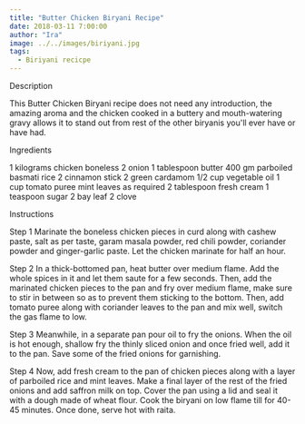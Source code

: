 ```yaml
---
title: "Butter Chicken Biryani Recipe"
date: 2018-03-11 7:00:00
author: "Ira"
image: ../../images/biriyani.jpg
tags:
  - Biriyani recicpe
---
```


Description

This Butter Chicken Biryani recipe does not need any introduction, the amazing aroma and the chicken cooked in a buttery and mouth-watering gravy allows it to stand out from rest of the other biryanis you'll ever have or have had.

Ingredients

1 kilograms chicken boneless
2 onion
1 tablespoon butter
400 gm parboiled basmati rice
2 cinnamon stick
2 green cardamom
1/2 cup vegetable oil
1 cup tomato puree
mint leaves as required
2 tablespoon fresh cream
1 teaspoon sugar
2 bay leaf
2 clove

Instructions

Step 1
Marinate the boneless chicken pieces in curd along with cashew paste, salt as per taste, garam masala powder, red chili powder, coriander powder and ginger-garlic paste. Let the chicken marinate for half an hour.

Step 2
In a thick-bottomed pan, heat butter over medium flame. Add the whole spices in it and let them saute for a few seconds. Then, add the marinated chicken pieces to the pan and fry over medium flame, make sure to stir in between so as to prevent them sticking to the bottom. Then, add tomato puree along with coriander leaves to the pan and mix well, switch the gas flame to low.

Step 3
Meanwhile, in a separate pan pour oil to fry the onions. When the oil is hot enough, shallow fry the thinly sliced onion and once fried well, add it to the pan. Save some of the fried onions for garnishing.

Step 4
Now, add fresh cream to the pan of chicken pieces along with a layer of parboiled rice and mint leaves. Make a final layer of the rest of the fried onions and add saffron milk on top. Cover the pan using a lid and seal it with a dough made of wheat flour. Cook the biryani on low flame till for 40-45 minutes. Once done, serve hot with raita.
